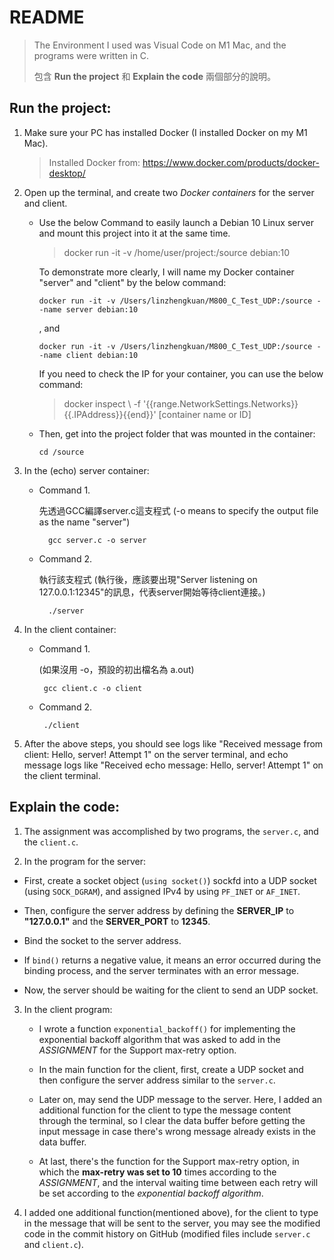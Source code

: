 # README

> The Environment I used was Visual Code on M1 Mac, and the programs were written in C.
>
> 包含   **Run the project** 和 **Explain the code** 兩個部分的說明。

## Run the project:

1. Make sure your PC has installed Docker (I installed Docker on my M1 Mac).
   
    >Installed Docker from: https://www.docker.com/products/docker-desktop/
    
2. Open up the terminal, and create two *Docker containers* for the server and client.

   - Use the below Command to easily launch a Debian 10 Linux server and mount this project into it at the same time.

      > docker run -it -v /home/user/project:/source debian:10
      
       To demonstrate more clearly, I will name my Docker container "server" and "client" by the below command:

      ```
      docker run -it -v /Users/linzhengkuan/M800_C_Test_UDP:/source --name server debian:10
      ```

      , and

      ```
      docker run -it -v /Users/linzhengkuan/M800_C_Test_UDP:/source --name client debian:10
      ```

       If you need to check the IP for your container, you can use the below command:

       > docker inspect \  -f '{{range.NetworkSettings.Networks}}{{.IPAddress}}{{end}}' [container name or ID]

   - Then, get into the project folder that was mounted in the container:

     ```
     cd /source
     ```
  
3. In the (echo) server container:
   
   - Command 1.
   
     先透過GCC編譯server.c這支程式 (-o means to specify the output file as the name "server")

     ```
       gcc server.c -o server
     ```
   
   - Command 2.
   
     執行該支程式 (執行後，應該要出現"Server listening on 127.0.0.1:12345"的訊息，代表server開始等待client連接。)

     ```
       ./server
     ```
   
4. In the client container:
   
   - Command 1.
   
     (如果沒用 -o，預設的初出檔名為 a.out)

      ```
       gcc client.c -o client
      ```
   
   - Command 2.

      ```
       ./client
      ```
   
6. After the above steps, you should see logs like "Received message from client: Hello, server! Attempt 1" on the server terminal, and echo message logs like "Received echo message: Hello, server! Attempt 1" on the client terminal.


## Explain the code:

1. The assignment was accomplished by two programs, the `server.c`, and the `client.c`.

2. In the program for the server:

  - First, create a socket object (`using socket()`) sockfd into a UDP socket (using `SOCK_DGRAM`), and assigned IPv4 by using `PF_INET` or `AF_INET`.

  - Then, configure the server address by defining the **SERVER_IP** to **"127.0.0.1"** and the **SERVER_PORT** to **12345**.

  - Bind the socket to the server address.

  - If `bind()` returns a negative value, it means an error occurred during the binding process, and the server terminates with an error message.

   - Now, the server should be waiting for the client to send an UDP socket.

3. In the client program:

   - I wrote a function `exponential_backoff()` for implementing the exponential backoff algorithm that was asked to add in the *ASSIGNMENT* for the Support max-retry option.

   - In the main function for the client, first, create a UDP socket and then configure the server address similar to the `server.c`.

   - Later on, may send the UDP message to the server. Here, I added an additional function for the client to type the message content through the terminal, so I clear the data buffer before getting the input message in case there's wrong message already exists in the data buffer.

   - At last, there's the function for the Support max-retry option, in which the **max-retry was set to 10** times according to the *ASSIGNMENT*, and the interval waiting time between each retry will be set according to the *exponential backoff algorithm*.

4. I added one additional function(mentioned above), for the client to type in the message that will be sent to the server, you may see the modified code in the commit history on GitHub (modified files include `server.c` and `client.c`).
